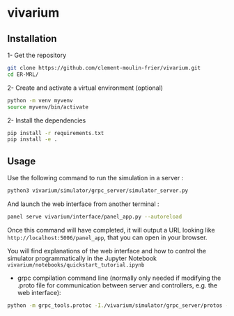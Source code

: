 # vivarium
 
## Installation 

1- Get the repository

```bash
git clone https://github.com/clement-moulin-frier/vivarium.git
cd ER-MRL/
```
2- Create and activate a virtual environment (optional)

```bash
python -m venv myvenv
source myvenv/bin/activate
```

2- Install the dependencies 

```bash
pip install -r requirements.txt
pip install -e . 
```

## Usage

Use the following command to run the simulation in a server :

```bash
python3 vivarium/simulator/grpc_server/simulator_server.py
```

And launch the web interface from another terminal :

```bash
panel serve vivarium/interface/panel_app.py --autoreload
```

Once this command will have completed, it will output a URL looking like `http://localhost:5006/panel_app`, that you can open in your browser.

You will find explanations of the web interface and how to control the simulator programmatically in the Jupyter Notebook `vivarium/notebooks/quickstart_tutorial.ipynb`

- grpc compilation command line (normally only needed if modifying the .proto file for communication between server and controllers, e.g. the web interface):
```bash
python -m grpc_tools.protoc -I./vivarium/simulator/grpc_server/protos --python_out=./vivarium/simulator/grpc_server/ --pyi_out=./vivarium/simulator/grpc_server/ --grpc_python_out=./vivarium/simulator/grpc_server/ ./vivarium/simulator/grpc_server/protos/simulator.proto
```
